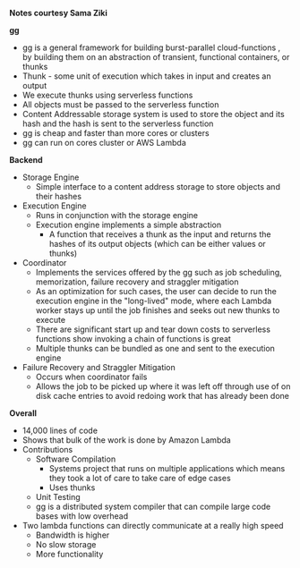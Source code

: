 **Notes courtesy Sama Ziki**

**gg**

- gg is a general framework for building burst-parallel cloud-functions , by building them on an abstraction of transient, functional containers, or thunks
- Thunk - some unit of execution which takes in input and creates an output
- We execute thunks using serverless functions
- All objects must be passed to the serverless function
- Content Addressable storage system is used to store the object and its hash and the hash is sent to the serverless function
- gg is cheap and faster than more cores or clusters
- gg can run on cores cluster or AWS Lambda

**Backend**

- Storage Engine
  - Simple interface to a content address storage to store objects and their hashes
- Execution Engine
  - Runs in conjunction with the storage engine
  - Execution engine implements a simple abstraction
    - A function that receives a thunk as the input and returns the hashes of its output objects (which can be either values or thunks)
- Coordinator
  - Implements the services offered by the gg such as job scheduling, memorization, failure recovery and straggler mitigation
  - As an optimization for such cases, the user can decide to run the execution engine in the &quot;long-lived&quot; mode, where each Lambda worker stays up until the job finishes and seeks out new thunks to execute
  - There are significant start up and tear down costs to serverless functions show invoking a chain of functions is great
  - Multiple thunks can be bundled as one and sent to the execution engine
- Failure Recovery and Straggler Mitigation
  - Occurs when coordinator fails
  - Allows the job to be picked up where it was left off through use of on disk cache entries to avoid redoing work that has already been done

**Overall**

- 14,000 lines of code
- Shows that bulk of the work is done by Amazon Lambda
- Contributions
  - Software Compilation
    - Systems project that runs on multiple applications which means they took a lot of care to take care of edge cases
    - Uses thunks
  - Unit Testing
  - gg is a distributed system compiler that can compile large code bases with low overhead
- Two lambda functions can directly communicate at a really high speed
  - Bandwidth is higher
  - No slow storage
  - More functionality
